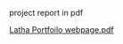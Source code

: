 project report in pdf

[Latha Portfoilo webpage.pdf](https://github.com/Gopisettilatha/Personal-Technical-Portfoilo-Project/files/12310432/Latha.Portfoilo.webpage.pdf)

